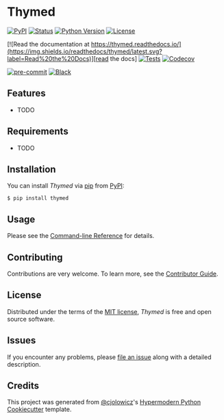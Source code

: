 # Thymed

[![PyPI](https://img.shields.io/pypi/v/thymed.svg)][pypi status]
[![Status](https://img.shields.io/pypi/status/thymed.svg)][pypi status]
[![Python Version](https://img.shields.io/pypi/pyversions/thymed)][pypi status]
[![License](https://img.shields.io/pypi/l/thymed)][license]

[![Read the documentation at https://thymed.readthedocs.io/](https://img.shields.io/readthedocs/thymed/latest.svg?label=Read%20the%20Docs)][read the docs]
[![Tests](https://github.com/czarified/thymed/workflows/Tests/badge.svg)][tests]
[![Codecov](https://codecov.io/gh/czarified/thymed/branch/main/graph/badge.svg)][codecov]

[![pre-commit](https://img.shields.io/badge/pre--commit-enabled-brightgreen?logo=pre-commit&logoColor=white)][pre-commit]
[![Black](https://img.shields.io/badge/code%20style-black-000000.svg)][black]

[pypi status]: https://pypi.org/project/thymed/
[read the docs]: https://thymed.readthedocs.io/
[tests]: https://github.com/czarified/thymed/actions?workflow=Tests
[codecov]: https://app.codecov.io/gh/czarified/thymed
[pre-commit]: https://github.com/pre-commit/pre-commit
[black]: https://github.com/psf/black

## Features

- TODO

## Requirements

- TODO

## Installation

You can install _Thymed_ via [pip] from [PyPI]:

```console
$ pip install thymed
```

## Usage

Please see the [Command-line Reference] for details.

## Contributing

Contributions are very welcome.
To learn more, see the [Contributor Guide].

## License

Distributed under the terms of the [MIT license][license],
_Thymed_ is free and open source software.

## Issues

If you encounter any problems,
please [file an issue] along with a detailed description.

## Credits

This project was generated from [@cjolowicz]'s [Hypermodern Python Cookiecutter] template.

[@cjolowicz]: https://github.com/cjolowicz
[pypi]: https://pypi.org/
[hypermodern python cookiecutter]: https://github.com/cjolowicz/cookiecutter-hypermodern-python
[file an issue]: https://github.com/czarified/thymed/issues
[pip]: https://pip.pypa.io/

<!-- github-only -->

[license]: https://github.com/czarified/thymed/blob/main/LICENSE
[contributor guide]: https://github.com/czarified/thymed/blob/main/CONTRIBUTING.md
[command-line reference]: https://thymed.readthedocs.io/en/latest/usage.html
